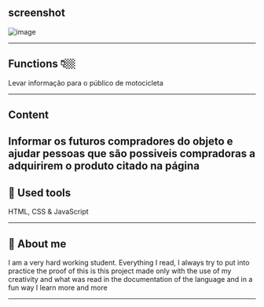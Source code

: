 ## screenshot
![image](https://user-images.githubusercontent.com/92840891/215237204-804c71f9-6790-4a3d-a2be-d3aaac5ceb07.png)

----

## Functions 👇🏼
Levar informação para o público de motocicleta 

-----
## Content
Informar os futuros compradores do objeto e ajudar pessoas que são possiveis compradoras a adquirirem o produto citado na página
----

## 🧰 Used tools
HTML, CSS & JavaScript

---

## 🚀 About me
I am a very hard working student. Everything I read, I always try to put into practice the proof of this is this project made only with the use of my creativity and what was read in the documentation of the language and in a fun way I learn more and more

---

